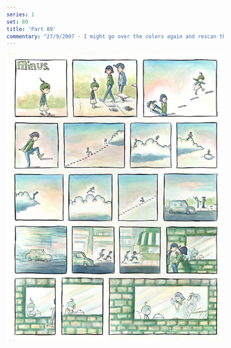 ```yaml
---
series: 1
set: 89
title: 'Part 89'
commentary: "27/9/2007 - I might go over the colors again and rescan this one tonight. Also, I've been studying American jokes. Did you know that they are ruined when you explain them? I know what some of you are thinking: \"all jokes are ruined when you explain them\", but no, it's actually just the American ones."
---
```


![](../../../../assets/minus/part-89/minus89.jpg)